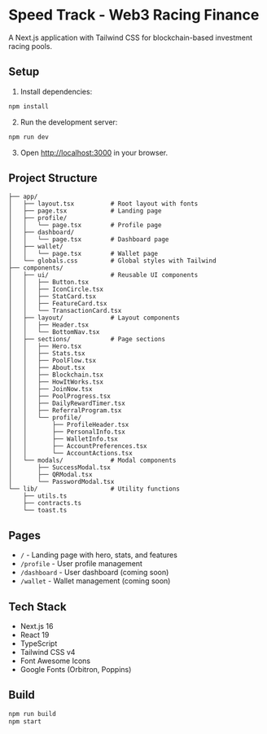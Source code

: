 # Speed Track - Web3 Racing Finance

A Next.js application with Tailwind CSS for blockchain-based investment racing pools.

## Setup

1. Install dependencies:
```bash
npm install
```

2. Run the development server:
```bash
npm run dev
```

3. Open [http://localhost:3000](http://localhost:3000) in your browser.

## Project Structure

```
├── app/
│   ├── layout.tsx          # Root layout with fonts
│   ├── page.tsx            # Landing page
│   ├── profile/
│   │   └── page.tsx        # Profile page
│   ├── dashboard/
│   │   └── page.tsx        # Dashboard page
│   ├── wallet/
│   │   └── page.tsx        # Wallet page
│   └── globals.css         # Global styles with Tailwind
├── components/
│   ├── ui/                 # Reusable UI components
│   │   ├── Button.tsx
│   │   ├── IconCircle.tsx
│   │   ├── StatCard.tsx
│   │   ├── FeatureCard.tsx
│   │   └── TransactionCard.tsx
│   ├── layout/             # Layout components
│   │   ├── Header.tsx
│   │   └── BottomNav.tsx
│   ├── sections/           # Page sections
│   │   ├── Hero.tsx
│   │   ├── Stats.tsx
│   │   ├── PoolFlow.tsx
│   │   ├── About.tsx
│   │   ├── Blockchain.tsx
│   │   ├── HowItWorks.tsx
│   │   ├── JoinNow.tsx
│   │   ├── PoolProgress.tsx
│   │   ├── DailyRewardTimer.tsx
│   │   ├── ReferralProgram.tsx
│   │   └── profile/
│   │       ├── ProfileHeader.tsx
│   │       ├── PersonalInfo.tsx
│   │       ├── WalletInfo.tsx
│   │       ├── AccountPreferences.tsx
│   │       └── AccountActions.tsx
│   └── modals/             # Modal components
│       ├── SuccessModal.tsx
│       ├── QRModal.tsx
│       └── PasswordModal.tsx
└── lib/                    # Utility functions
    ├── utils.ts
    ├── contracts.ts
    └── toast.ts
```

## Pages

- `/` - Landing page with hero, stats, and features
- `/profile` - User profile management
- `/dashboard` - User dashboard (coming soon)
- `/wallet` - Wallet management (coming soon)

## Tech Stack

- Next.js 16
- React 19
- TypeScript
- Tailwind CSS v4
- Font Awesome Icons
- Google Fonts (Orbitron, Poppins)

## Build

```bash
npm run build
npm start
```
